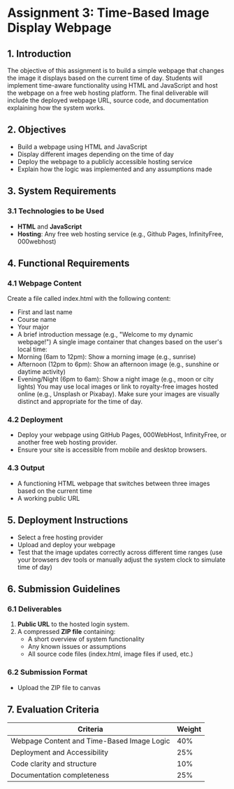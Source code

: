# Assignment 3: Time-Based Image Display Webpage

## 1. Introduction

The objective of this assignment is to build a simple webpage that changes the image it displays based on the current time of day. Students will implement time-aware functionality using HTML and JavaScript and host the webpage on a free web hosting platform. The final deliverable will include the deployed webpage URL, source code, and documentation explaining how the system works.

## 2. Objectives

- Build a webpage using HTML and JavaScript
- Display different images depending on the time of day
- Deploy the webpage to a publicly accessible hosting service
- Explain how the logic was implemented and any assumptions made

## 3. System Requirements

### 3.1 Technologies to be Used

- **HTML** and **JavaScript**
- **Hosting**: Any free web hosting service (e.g., Github Pages, InfinityFree, 000webhost)  

## 4. Functional Requirements

### 4.1 Webpage Content

Create a file called index.html with the following content:
- First and last name
- Course name
- Your major
- A brief introduction message (e.g., "Welcome to my dynamic webpage!")
A single image container that changes based on the user's local time:
- Morning (6am to 12pm): Show a morning image (e.g., sunrise)
- Afternoon (12pm to 6pm): Show an afternoon image (e.g., sunshine or daytime activity)
- Evening/Night (6pm to 6am): Show a night image (e.g., moon or city lights)
You may use local images or link to royalty-free images hosted online (e.g., Unsplash or Pixabay). Make sure your images are visually distinct and appropriate for the time of day.

### 4.2 Deployment

- Deploy your webpage using GitHub Pages, 000WebHost, InfinityFree, or another free web hosting provider. 
- Ensure your site is accessible from mobile and desktop browsers.

### 4.3 Output

- A functioning HTML webpage that switches between three images based on the current time
- A working public URL

## 5. Deployment Instructions

- Select a free hosting provider
- Upload and deploy your webpage
- Test that the image updates correctly across different time ranges (use your browsers dev tools or manually adjust the system clock to simulate time of day)

## 6. Submission Guidelines
### 6.1 Deliverables

1. **Public URL** to the hosted login system.  
2. A compressed **ZIP file** containing:  
   - A short overview of system functionality
   - Any known issues or assumptions
   - All source code files (index.html, image files if used, etc.)

### 6.2 Submission Format
- Upload the ZIP file to canvas  

## 7. Evaluation Criteria
| Criteria                                                  | Weight |
|-----------------------------------------------------------|--------|
| Webpage Content and Time-Based Image Logic	               | 40%    |
| Deployment and Accessibility                              | 25%    |
| Code clarity and structure                                | 10%    |
| Documentation completeness                                | 25%    |
